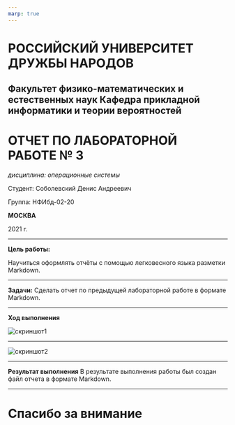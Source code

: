 ```yaml
---
marp: true
---
```


# **РОССИЙСКИЙ УНИВЕРСИТЕТ ДРУЖБЫ НАРОДОВ**

## **Факультет физико-математических и естественных наук Кафедра прикладной информатики и теории вероятностей**

# **ОТЧЕТ ПО ЛАБОРАТОРНОЙ РАБОТЕ № 3**
*дисциплина: операционные системы*

Студент: Соболевский Денис Андреевич

Группа: НФИбд-02-20

**МОСКВА**

2021 г.
- - -
**Цель работы:** 

Научиться оформлять отчёты с помощью легковесного языка разметки Markdown.
- - -
**Задачи:**
Сделать отчет по предыдущей лабораторной работе в формате Markdown.
- - - 
**Ход выполнения**

![скриншот1](https://sun9-10.userapi.com/impg/73kgrQz-ZqG65OHf6PL8OWBAwWHSb1feSl9nRQ/s8PjSJ081Vg.jpg?size=1532x660&quality=96&sign=2ac63e475605b3b8c17aa64fda0c88b4&type=album)
- - -
![скриншот2](https://sun9-70.userapi.com/impg/DhHbcGSQD95IjcxqZ96ZDhTitd4Rct3CeGVChA/K4g5qGWtI0M.jpg?size=1534x700&quality=96&sign=229b429304f0b19aaf869c2279a3d495&type=album)
- - -
**Результат выполнения**
В результате выполнения работы был создан файл отчета в формате Markdown.
- - -
# Спасибо за внимание








